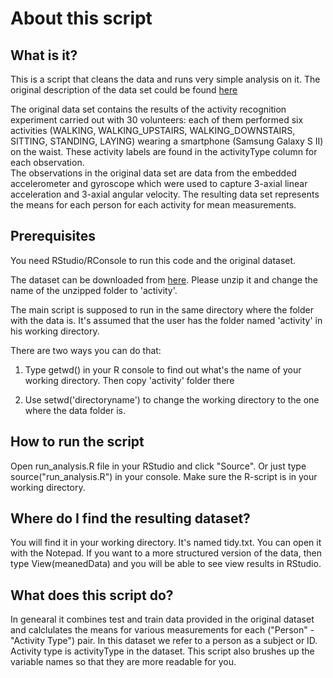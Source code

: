 # About this script

## What is it?

This is a script that cleans the data and runs very simple analysis on it. The original description of the data set could be found [here](http://archive.ics.uci.edu/ml/datasets/Human+Activity+Recognition+Using+Smartphones)

The original data set contains the results of the activity recognition experiment carried out with 30 volunteers: each of them performed six activities (WALKING, WALKING_UPSTAIRS, WALKING_DOWNSTAIRS, SITTING, STANDING, LAYING) wearing a smartphone (Samsung Galaxy S II) on the waist. These activity labels are found in the activityType column for each observation.  
The observations in the original data set are data from the embedded accelerometer and gyroscope which were used to capture 3-axial linear acceleration and 3-axial angular velocity. The resulting data set represents the means for each person for each activity for mean measurements. 

## Prerequisites


You need RStudio/RConsole to run this code and the original dataset. 



The dataset can be downloaded from [here](https://d396qusza40orc.cloudfront.net/getdata%2Fprojectfiles%2FUCI%20HAR%20Dataset.zip). Please unzip it and change the name of the unzipped folder to 'activity'. 



The main script is supposed to run in the same directory where the folder with the data is. It's assumed that the user has the folder named 'activity' in his working directory. 

There are two ways you can do that: 

  

1. Type getwd() in your R console to find out what's the name of your working directory. Then copy 'activity' folder there
  

2. Use setwd('directoryname') to change the working directory to the one where the data folder is.



## How to run the script



Open run_analysis.R file in your RStudio and click "Source". Or just type source("run_analysis.R") in your console. Make sure the R-script is in your working directory. 



## Where do I find the resulting dataset?


You will find it in your working directory. It's named tidy.txt. You can open it with the Notepad. If you want to a more structured version of the data, then type View(meanedData) and you will be able to see view results in RStudio. 



## What does this script do? 


In genearal it combines test and train data provided in the original dataset and calclulates the means for various measurements for each ("Person" - "Activity Type") pair. In this dataset we refer to a person as a subject or ID. Activity type is activityType in the dataset. This script also brushes up the variable names so that they are more readable for you. 